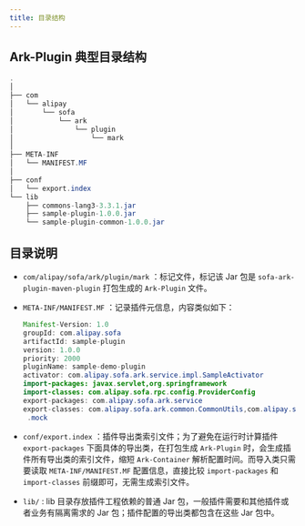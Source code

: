 ```yaml
---
title: 目录结构
---
```



## Ark-Plugin 典型目录结构

```java
.
│
├── com
│   └── alipay
│       └── sofa
│           └── ark
│               └── plugin
│                   └── mark
│
├── META-INF
│   └── MANIFEST.MF
│
├── conf
│   └── export.index
└── lib
    ├── commons-lang3-3.3.1.jar
    ├── sample-plugin-1.0.0.jar
    └── sample-plugin-common-1.0.0.jar
```

## 目录说明
* `com/alipay/sofa/ark/plugin/mark` ：标记文件，标记该 Jar 包是 `sofa-ark-plugin-maven-plugin` 打包生成的 `Ark-Plugin` 文件。


* `META-INF/MANIFEST.MF` ：记录插件元信息，内容类似如下：
  ```java
  Manifest-Version: 1.0
  groupId: com.alipay.sofa
  artifactId: sample-plugin
  version: 1.0.0
  priority: 2000
  pluginName: sample-demo-plugin
  activator: com.alipay.sofa.ark.service.impl.SampleActivator
  import-packages: javax.servlet,org.springframework
  import-classes: com.alipay.sofa.rpc.config.ProviderConfig
  export-packages: com.alipay.sofa.ark.service
  export-classes: com.alipay.sofa.ark.common.CommonUtils,com.alipay.sofa
   .mock
  ```


* `conf/export.index` ：插件导出类索引文件；为了避免在运行时计算插件 `export-packages` 下面具体的导出类，在打包生成 `Ark-Plugin` 时，会生成插件所有导出类的索引文件，缩短 `Ark-Container` 解析配置时间。而导入类只需要读取 `META-INF/MANIFEST.MF` 配置信息，直接比较 `import-packages` 和 `import-classes` 前缀即可，无需生成索引文件。


* `lib/` : lib 目录存放插件工程依赖的普通 Jar 包，一般插件需要和其他插件或者业务有隔离需求的 Jar 包；插件配置的导出类都包含在这些 Jar 包中。
